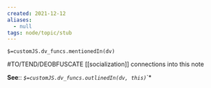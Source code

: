 ```yaml
---
created: 2021-12-12 
aliases:
  - null
tags: node/topic/stub
---
```

`$=customJS.dv_funcs.mentionedIn(dv)`


#TO/TEND/DEOBFUSCATE [[socialization]] connections into this note

**See**::
*`$=customJS.dv_funcs.outlinedIn(dv, this)`*`*
